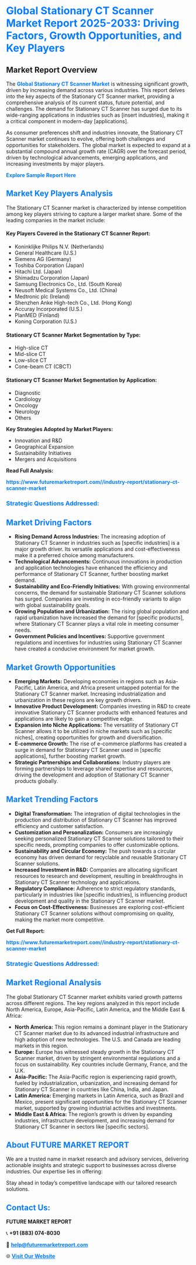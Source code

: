 <h1 style="color: #007BFF;">Global Stationary CT Scanner Market Report 2025-2033: Driving Factors, Growth Opportunities, and Key Players</h1>

<section id="overview">
<h2>Market Report Overview</h2>
<p>The <a href="https://www.futuremarketreport.com//industry-report/stationary-ct-scanner-market" style="color: #007BFF; text-decoration: none;"><strong>Global Stationary CT Scanner Market</strong></a> is witnessing significant growth, driven by increasing demand across various industries. This report delves into the key aspects of the Stationary CT Scanner market, providing a comprehensive analysis of its current status, future potential, and challenges. The demand for Stationary CT Scanner has surged due to its wide-ranging applications in industries such as [insert industries], making it a critical component in modern-day [applications].</p>
<p>As consumer preferences shift and industries innovate, the Stationary CT Scanner market continues to evolve, offering both challenges and opportunities for stakeholders. The global market is expected to expand at a substantial compound annual growth rate (CAGR) over the forecast period, driven by technological advancements, emerging applications, and increasing investments by major players.</p>
</section>

<section id="overview">
<p><a href="https://www.futuremarketreport.com//request-sample/reportId=53620" style="color: #007BFF; text-decoration: none;"><strong>Explore Sample Report Here</strong></a></p>
</section>

<section id="key-players">
<h2 style="color: #007BFF;">Market Key Players Analysis</h2>
<p>The Stationary CT Scanner market is characterized by intense competition among key players striving to capture a larger market share. Some of the leading companies in the market include:</p>
<h4>Key Players Covered in the Stationary CT Scanner Report:</h4>
<ul><li>Koninklijke Philips N.V. (Netherlands)</li><li>General Healthcare (U.S.)</li><li>Siemens AG (Germany)</li><li>Toshiba Corporation (Japan)</li><li>Hitachi Ltd. (Japan)</li><li>Shimadzu Corporation (Japan)</li><li>Samsung Electronics Co., Ltd. (South Korea)</li><li>Neusoft Medical Systems Co., Ltd. (China)</li><li>Medtronic plc (Ireland)</li><li>Shenzhen Anke High-tech Co., Ltd. (Hong Kong)</li><li>Accuray Incorporated (U.S.)</li><li>PlanMED (Finland)</li><li>Koning Corporation (U.S.)</li></ul>
<h4>Stationary CT Scanner Market Segmentation by Type:</h4>
<ul><li>High-slice CT</li><li>Mid-slice CT</li><li>Low-slice CT</li><li>Cone-beam CT (CBCT)</li></ul>

<h4>Stationary CT Scanner Market Segmentation by Application:</h4>
<ul><li>Diagnostic</li><li>Cardiology</li><li>Oncology</li><li>Neurology</li><li>Others</li></ul>
<p><strong>Key Strategies Adopted by Market Players:</strong></p>
<ul>
<li>Innovation and R&D</li>
<li>Geographical Expansion</li>
<li>Sustainability Initiatives</li>
<li>Mergers and Acquisitions</li>
</ul>
</section>

<section>
<p><strong>Read Full Analysis: </strong></p><a href="https://www.futuremarketreport.com//industry-report/stationary-ct-scanner-market" style="color: #007BFF; text-decoration: none;"><strong>https://www.futuremarketreport.com//industry-report/stationary-ct-scanner-market</strong></a>
<h3 style="color: #007BFF;">Strategic Questions Addressed:</h3>
</section>

<section id="driving-factors">
<h2 style="color: #007BFF;">Market Driving Factors</h2>
<ul>
<li><strong>Rising Demand Across Industries:</strong> The increasing adoption of Stationary CT Scanner in industries such as [specific industries] is a major growth driver. Its versatile applications and cost-effectiveness make it a preferred choice among manufacturers.</li>
<li><strong>Technological Advancements:</strong> Continuous innovations in production and application technologies have enhanced the efficiency and performance of Stationary CT Scanner, further boosting market demand.</li>
<li><strong>Sustainability and Eco-Friendly Initiatives:</strong> With growing environmental concerns, the demand for sustainable Stationary CT Scanner solutions has surged. Companies are investing in eco-friendly variants to align with global sustainability goals.</li>
<li><strong>Growing Population and Urbanization:</strong> The rising global population and rapid urbanization have increased the demand for [specific products], where Stationary CT Scanner plays a vital role in meeting consumer needs.</li>
<li><strong>Government Policies and Incentives:</strong> Supportive government regulations and incentives for industries using Stationary CT Scanner have created a conducive environment for market growth.</li>
</ul>
</section>

<section id="growth-opportunities">
<h2 style="color: #007BFF;">Market Growth Opportunities</h2>
<ul>
<li><strong>Emerging Markets:</strong> Developing economies in regions such as Asia-Pacific, Latin America, and Africa present untapped potential for the Stationary CT Scanner market. Increasing industrialization and urbanization in these regions are key growth drivers.</li>
<li><strong>Innovative Product Development:</strong> Companies investing in R&D to create innovative Stationary CT Scanner products with enhanced features and applications are likely to gain a competitive edge.</li>
<li><strong>Expansion into Niche Applications:</strong> The versatility of Stationary CT Scanner allows it to be utilized in niche markets such as [specific niches], creating opportunities for growth and diversification.</li>
<li><strong>E-commerce Growth:</strong> The rise of e-commerce platforms has created a surge in demand for Stationary CT Scanner used in [specific applications], further boosting market growth.</li>
<li><strong>Strategic Partnerships and Collaborations:</strong> Industry players are forming partnerships to leverage shared expertise and resources, driving the development and adoption of Stationary CT Scanner products globally.</li>
</ul>
</section>

<section id="trending-factors">
<h2 style="color: #007BFF;">Market Trending Factors</h2>
<ul>
<li><strong>Digital Transformation:</strong> The integration of digital technologies in the production and distribution of Stationary CT Scanner has improved efficiency and customer satisfaction.</li>
<li><strong>Customization and Personalization:</strong> Consumers are increasingly seeking personalized Stationary CT Scanner solutions tailored to their specific needs, prompting companies to offer customizable options.</li>
<li><strong>Sustainability and Circular Economy:</strong> The push towards a circular economy has driven demand for recyclable and reusable Stationary CT Scanner solutions.</li>
<li><strong>Increased Investment in R&D:</strong> Companies are allocating significant resources to research and development, resulting in breakthroughs in Stationary CT Scanner technology and applications.</li>
<li><strong>Regulatory Compliance:</strong> Adherence to strict regulatory standards, particularly in industries like [specific industries], is influencing product development and quality in the Stationary CT Scanner market.</li>
<li><strong>Focus on Cost-Effectiveness:</strong> Businesses are exploring cost-efficient Stationary CT Scanner solutions without compromising on quality, making the market more competitive.</li>
</ul>
</section>

<section>
<p><strong>Get Full Report: </strong></p><a href="https://www.futuremarketreport.com//industry-report/stationary-ct-scanner-market" style="color: #007BFF; text-decoration: none;"><strong>https://www.futuremarketreport.com//industry-report/stationary-ct-scanner-market</strong></a>
<h3 style="color: #007BFF;">Strategic Questions Addressed:</h3>
</section>


<section id="regional-analysis">
<h2 style="color: #007BFF;">Market Regional Analysis</h2>
<p>The global Stationary CT Scanner market exhibits varied growth patterns across different regions. The key regions analyzed in this report include North America, Europe, Asia-Pacific, Latin America, and the Middle East & Africa:</p>
<ul>
<li><strong>North America:</strong> This region remains a dominant player in the Stationary CT Scanner market due to its advanced industrial infrastructure and high adoption of new technologies. The U.S. and Canada are leading markets in this region.</li>
<li><strong>Europe:</strong> Europe has witnessed steady growth in the Stationary CT Scanner market, driven by stringent environmental regulations and a focus on sustainability. Key countries include Germany, France, and the U.K.</li>
<li><strong>Asia-Pacific:</strong> The Asia-Pacific region is experiencing rapid growth, fueled by industrialization, urbanization, and increasing demand for Stationary CT Scanner in countries like China, India, and Japan.</li>
<li><strong>Latin America:</strong> Emerging markets in Latin America, such as Brazil and Mexico, present significant opportunities for the Stationary CT Scanner market, supported by growing industrial activities and investments.</li>
<li><strong>Middle East & Africa:</strong> The region’s growth is driven by expanding industries, infrastructure development, and increasing demand for Stationary CT Scanner in sectors like [specific sectors].</li>
</ul>
</section>

<footer>
<h2 style="color: #007BFF;">About FUTURE MARKET REPORT</h2>
<p>We are a trusted name in market research and advisory services, delivering actionable insights and strategic support to businesses across diverse industries. Our expertise lies in offering:</p>

<p>Stay ahead in today’s competitive landscape with our tailored research solutions.</p>

<h2 style="color: #007BFF;">Contact Us:</h2>
<p><strong>FUTURE MARKET REPORT</strong></p>
<p>📞 <strong>+91 (883) 074-8030</strong></p>
<p>📧 <strong><a href="mailto:help@futuremarketreport.com" style="color: #007BFF;">help@futuremarketreport.com</a></strong></p>
<p>🌐 <strong><a href="https://www.futuremarketreport.com/" style="color: #007BFF;">Visit Our Website</a></strong></p>
</footer>